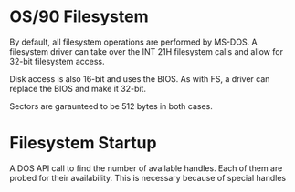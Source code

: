 # OS/90 Filesystem

By default, all filesystem operations are performed by MS-DOS. A filesystem driver can take over the INT 21H filesystem calls and allow for 32-bit filesystem access.

Disk access is also 16-bit and uses the BIOS. As with FS, a driver can replace the BIOS and make it 32-bit.

Sectors are garaunteed to be 512 bytes in both cases.

# Filesystem Startup

A DOS API call to find the number of available handles. Each of them are probed for their availability. This is necessary because of special handles
